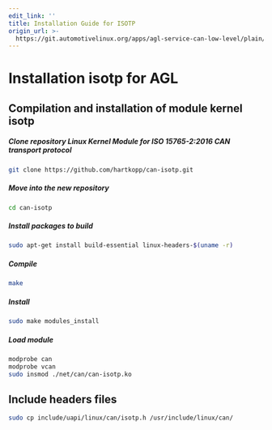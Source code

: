 ```yaml
---
edit_link: ''
title: Installation Guide for ISOTP
origin_url: >-
  https://git.automotivelinux.org/apps/agl-service-can-low-level/plain/docs/4-Installation-ISOTP.md?h=icefish
---
```


<!-- WARNING: This file is generated by fetch_docs.js using /home/boron/Documents/AGL/docs-webtemplate/site/_data/tocs/apis_services/icefish/agl-service-can-low-level-developer-guides-api-services-book.yml -->

# Installation isotp for AGL

## Compilation and installation of module kernel isotp

##### Clone repository Linux Kernel Module for ISO 15765-2:2016 CAN transport protocol

```bash
git clone https://github.com/hartkopp/can-isotp.git
```

##### Move into the new repository

```bash
cd can-isotp
```

##### Install packages to build

```bash
sudo apt-get install build-essential linux-headers-$(uname -r)
```

##### Compile

```bash
make
```

##### Install

```bash
sudo make modules_install
```

##### Load module


```bash
modprobe can
modprobe vcan
sudo insmod ./net/can/can-isotp.ko
```


## Include headers  files


```bash
sudo cp include/uapi/linux/can/isotp.h /usr/include/linux/can/
```